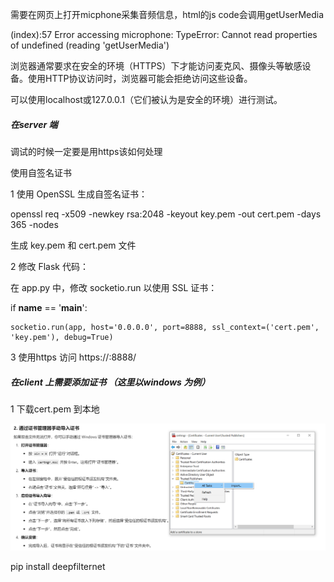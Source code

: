 

需要在网页上打开micphone采集音频信息，html的js code会调用getUserMedia

(index):57 Error accessing microphone: TypeError: Cannot read properties of undefined (reading 'getUserMedia')

浏览器通常要求在安全的环境（HTTPS）下才能访问麦克风、摄像头等敏感设备。使用HTTP协议访问时，浏览器可能会拒绝访问这些设备。

可以使用localhost或127.0.0.1（它们被认为是安全的环境）进行测试。


##### 在server 端

调试的时候一定要是用https该如何处理

使用自签名证书

1 使用 OpenSSL 生成自签名证书：

openssl req -x509 -newkey rsa:2048 -keyout key.pem -out cert.pem -days 365 -nodes

生成 key.pem 和 cert.pem 文件

2 修改 Flask 代码：

在 app.py 中，修改 socketio.run 以使用 SSL 证书：

if __name__ == '__main__':

    socketio.run(app, host='0.0.0.0', port=8888, ssl_context=('cert.pem', 'key.pem'), debug=True)


3 使用https 访问 https://<iP>:8888/

#####  在client 上需要添加证书  （这里以windows 为例）
1 下载cert.pem 到本地

![alt text](image-3.png)

pip install deepfilternet